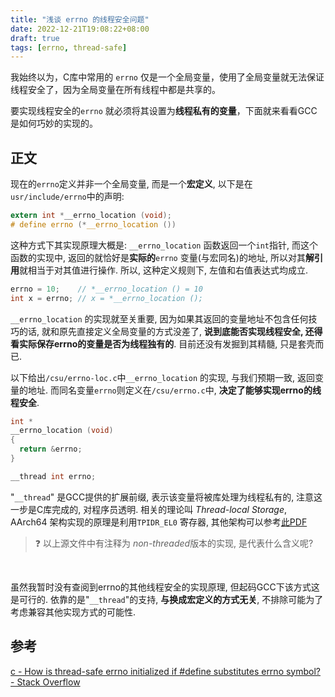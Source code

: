 ```yaml
---
title: "浅谈 errno 的线程安全问题"
date: 2022-12-21T19:08:22+08:00
draft: true
tags: [errno, thread-safe]
---
```






我始终以为，C库中常用的 `errno` 仅是一个全局变量，使用了全局变量就无法保证线程安全了，因为全局变量在所有线程中都是共享的。

要实现线程安全的`errno` 就必须将其设置为**线程私有的变量**，下面就来看看GCC是如何巧妙的实现的。

## 正文

现在的`errno`定义并非一个全局变量, 而是一个**宏定义**, 以下是在`usr/include/errno`中的声明:

```c
extern int *__errno_location (void);
# define errno (*__errno_location ())
```

 这种方式下其实现原理大概是: `__errno_location` 函数返回一个`int`指针, 而这个函数的实现中, 返回的就恰好是**实际的**`errno` 变量(与宏同名)的地址, 所以对其**解引用**就相当于对其值进行操作. 所以, 这种定义规则下, 左值和右值表达式均成立.

```c
errno = 10;    // *__errno_location () = 10
int x = errno; // x = *__errno_location ();
```

`__errno_location` 的实现就至关重要, 因为如果其返回的变量地址不包含任何技巧的话, 就和原先直接定义全局变量的方式没差了, **说到底能否实现线程安全, 还得看实际保存errno的变量是否为线程独有的**. 目前还没有发掘到其精髓, 只是套壳而已.

以下给出`/csu/errno-loc.c`中`__errno_location` 的实现, 与我们预期一致, 返回变量的地址. 而同名变量`errno`则定义在`/csu/errno.c`中, **决定了能够实现errno的线程安全**.

```c
int *
__errno_location (void)
{
  return &errno;
}
```

```c
__thread int errno;
```

"`__thread`" 是GCC提供的扩展前缀, 表示该变量将被库处理为线程私有的, 注意这一步是C库完成的, 对程序员透明. 相关的理论叫 *Thread-local Storage*, AArch64 架构实现的原理是利用`TPIDR_EL0` 寄存器, 其他架构可以参考[此PDF](https://akkadia.org/drepper/tls.pdf)

> :question: 以上源文件中有注释为 *non-threaded*版本的实现, 是代表什么含义呢?

​                                            

虽然我暂时没有查阅到errno的其他线程安全的实现原理, 但起码GCC下该方式这是可行的. 依靠的是"`__thread`"的支持, **与换成宏定义的方式无关**, 不排除可能为了考虑兼容其他实现方式的可能性.

## 参考

[c - How is thread-safe errno initialized if #define substitutes errno symbol? - Stack Overflow](https://stackoverflow.com/questions/18025995/how-is-thread-safe-errno-initialized-if-define-substitutes-errno-symbol)